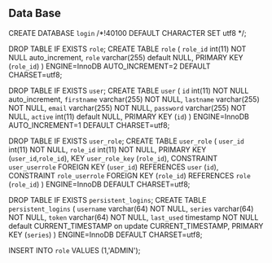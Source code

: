 Data Base
--------------
CREATE DATABASE `login` /*!40100 DEFAULT CHARACTER SET utf8 */;

DROP TABLE IF EXISTS `role`;
CREATE TABLE  `role` (
  `role_id` int(11) NOT NULL auto_increment,
  `role` varchar(255) default NULL,
  PRIMARY KEY  (`role_id`)
) ENGINE=InnoDB AUTO_INCREMENT=2 DEFAULT CHARSET=utf8;

DROP TABLE IF EXISTS `user`;
CREATE TABLE  `user` (
  `id` int(11) NOT NULL auto_increment,
  `firstname` varchar(255) NOT NULL,
  `lastname` varchar(255) NOT NULL,
  `email` varchar(255) NOT NULL,
  `password` varchar(255) NOT NULL,
  `active` int(11) default NULL,
  PRIMARY KEY  (`id`)
) ENGINE=InnoDB AUTO_INCREMENT=1 DEFAULT CHARSET=utf8;

DROP TABLE IF EXISTS `user_role`;
CREATE TABLE  `user_role` (
  `user_id` int(11) NOT NULL,
  `role_id` int(11) NOT NULL,
  PRIMARY KEY  (`user_id`,`role_id`),
  KEY `user_role_key` (`role_id`),
  CONSTRAINT `user_userrole` FOREIGN KEY (`user_id`) REFERENCES `user` (`id`),
  CONSTRAINT `role_userrole` FOREIGN KEY (`role_id`) REFERENCES `role` (`role_id`)
) ENGINE=InnoDB DEFAULT CHARSET=utf8;

DROP TABLE IF EXISTS `persistent_logins`;
CREATE TABLE  `persistent_logins` (
  `username` varchar(64) NOT NULL,
  `series` varchar(64) NOT NULL,
  `token` varchar(64) NOT NULL,
  `last_used` timestamp NOT NULL default CURRENT_TIMESTAMP on update CURRENT_TIMESTAMP,
  PRIMARY KEY  (`series`)
) ENGINE=InnoDB DEFAULT CHARSET=utf8;

INSERT INTO `role` VALUES (1,'ADMIN');

